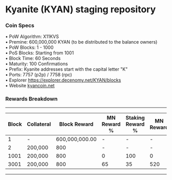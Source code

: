 Kyanite (KYAN) staging repository
=====================================

### Coin Specs

• PoW Algorithm: X11KVS  
• Premine: 600,000,000 KYAN (to be distributed to the balance owners)     
• PoW Blocks: 1 - 1000   
• PoS Blocks: Starting from 1001   
• Block Time: 60 Seconds   
• Maturity: 100 Confirmations   
• Prefix: Kyanite addresses start with the capital letter "K"   
• Ports: 7757 (p2p) / 7758 (rpc)   
• Explorer https://explorer.decenomy.net/KYAN/blocks   
• Website [kyancoin.net](https://kyancoin.net/)   

### Rewards Breakdown
---
| Block     | Collateral | Block Reward   | MN Reward % | Staking Reward % | MN Reward | Staker Reward |
| --------- | ---------- | -------------- | ----------- | ---------------- | --------- | ------------- |
| 1         | \-         | 600,000,000.00 | \-          | \-               | \-        | \-            |
| 2         | 200,000    | 800            | \-          | \-               | \-        | \-            |
| 1001      | 200,000    | 800            | 0           | 100              | 0         | 800           |
| 3001      | 200,000    | 800            | 65          | 35               | 520       | 280           |
----
